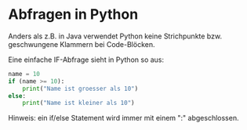 # Abfragen in Python

Anders als z.B. in Java verwendet Python keine Strichpunkte bzw. geschwungene Klammern bei Code-Blöcken.

Eine einfache IF-Abfrage sieht in Python so aus:

```python
name = 10
if (name >= 10):
	print("Name ist groesser als 10")
else:
	print("Name ist kleiner als 10")
```

Hinweis: ein if/else Statement wird immer mit einem ":" abgeschlossen.
